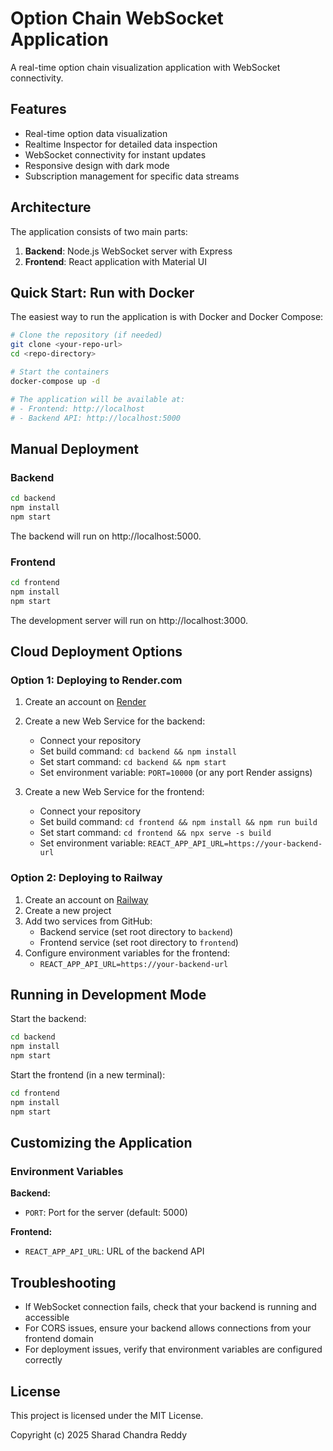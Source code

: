 # Option Chain WebSocket Application

A real-time option chain visualization application with WebSocket connectivity.

## Features

- Real-time option data visualization
- Realtime Inspector for detailed data inspection
- WebSocket connectivity for instant updates
- Responsive design with dark mode
- Subscription management for specific data streams

## Architecture

The application consists of two main parts:

1. **Backend**: Node.js WebSocket server with Express
2. **Frontend**: React application with Material UI

## Quick Start: Run with Docker

The easiest way to run the application is with Docker and Docker Compose:

```bash
# Clone the repository (if needed)
git clone <your-repo-url>
cd <repo-directory>

# Start the containers
docker-compose up -d

# The application will be available at:
# - Frontend: http://localhost
# - Backend API: http://localhost:5000
```

## Manual Deployment

### Backend

```bash
cd backend
npm install
npm start
```

The backend will run on http://localhost:5000.

### Frontend

```bash
cd frontend
npm install
npm start
```

The development server will run on http://localhost:3000.

## Cloud Deployment Options

### Option 1: Deploying to Render.com

1. Create an account on [Render](https://render.com)
2. Create a new Web Service for the backend:
   - Connect your repository
   - Set build command: `cd backend && npm install`
   - Set start command: `cd backend && npm start`
   - Set environment variable: `PORT=10000` (or any port Render assigns)

3. Create a new Web Service for the frontend:
   - Connect your repository
   - Set build command: `cd frontend && npm install && npm run build`
   - Set start command: `cd frontend && npx serve -s build`
   - Set environment variable: `REACT_APP_API_URL=https://your-backend-url`

### Option 2: Deploying to Railway

1. Create an account on [Railway](https://railway.app)
2. Create a new project
3. Add two services from GitHub:
   - Backend service (set root directory to `backend`)
   - Frontend service (set root directory to `frontend`)
4. Configure environment variables for the frontend:
   - `REACT_APP_API_URL=https://your-backend-url`

## Running in Development Mode

Start the backend:
```bash
cd backend
npm install
npm start
```

Start the frontend (in a new terminal):
```bash
cd frontend
npm install
npm start
```

## Customizing the Application

### Environment Variables

**Backend:**
- `PORT`: Port for the server (default: 5000)

**Frontend:**
- `REACT_APP_API_URL`: URL of the backend API

## Troubleshooting

- If WebSocket connection fails, check that your backend is running and accessible
- For CORS issues, ensure your backend allows connections from your frontend domain
- For deployment issues, verify that environment variables are configured correctly

## License

This project is licensed under the MIT License. 

Copyright (c) 2025 Sharad Chandra Reddy
